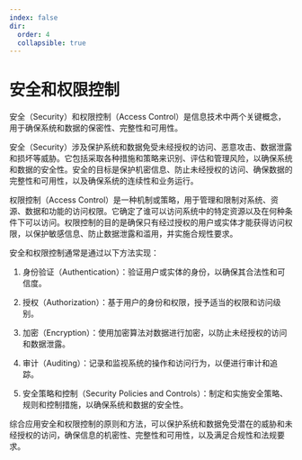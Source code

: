 ```yaml
---
index: false
dir:
  order: 4
  collapsible: true
---
```


# 安全和权限控制

安全（Security）和权限控制（Access Control）是信息技术中两个关键概念，用于确保系统和数据的保密性、完整性和可用性。

安全（Security）涉及保护系统和数据免受未经授权的访问、恶意攻击、数据泄露和损坏等威胁。它包括采取各种措施和策略来识别、评估和管理风险，以确保系统和数据的安全性。安全的目标是保护机密信息、防止未经授权的访问、确保数据的完整性和可用性，以及确保系统的连续性和业务运行。

权限控制（Access Control）是一种机制或策略，用于管理和限制对系统、资源、数据和功能的访问权限。它确定了谁可以访问系统中的特定资源以及在何种条件下可以访问。权限控制的目的是确保只有经过授权的用户或实体才能获得访问权限，以保护敏感信息、防止数据泄露和滥用，并实施合规性要求。

安全和权限控制通常是通过以下方法实现：

1. 身份验证（Authentication）：验证用户或实体的身份，以确保其合法性和可信度。

2. 授权（Authorization）：基于用户的身份和权限，授予适当的权限和访问级别。

3. 加密（Encryption）：使用加密算法对数据进行加密，以防止未经授权的访问和数据泄露。

4. 审计（Auditing）：记录和监视系统的操作和访问行为，以便进行审计和追踪。

5. 安全策略和控制（Security Policies and Controls）：制定和实施安全策略、规则和控制措施，以确保系统和数据的安全性。

综合应用安全和权限控制的原则和方法，可以保护系统和数据免受潜在的威胁和未经授权的访问，确保信息的机密性、完整性和可用性，以及满足合规性和法规要求。
